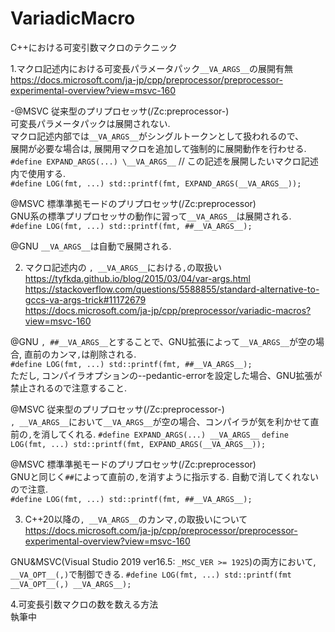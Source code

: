 # VariadicMacro
C++における可変引数マクロのテクニック  

1.マクロ記述内における可変長パラメータパック`__VA_ARGS__`の展開有無  
https://docs.microsoft.com/ja-jp/cpp/preprocessor/preprocessor-experimental-overview?view=msvc-160  

  -@MSVC 従来型のプリプロセッサ(/Zc:preprocessor-)  
      可変長パラメータパックは展開されない.  
      マクロ記述内部では`__VA_ARGS__`がシングルトークンとして扱われるので、  
      展開が必要な場合は, 展開用マクロを追加して強制的に展開動作を行わせる.  
      `#define EXPAND_ARGS(...) \__VA_ARGS__` // この記述を展開したいマクロ記述内で使用する.  
      `#define LOG(fmt, ...) std::printf(fmt, EXPAND_ARGS(__VA_ARGS__));`  
        
  @MSVC 標準準拠モードのプリプロセッサ(/Zc:preprocessor)  
      GNU系の標準プリプロセッサの動作に習って`__VA_ARGS__`は展開される.  
      `#define LOG(fmt, ...) std::printf(fmt, ##__VA_ARGS__);`  
        
  @GNU `__VA_ARGS__`は自動で展開される.  
        

2. マクロ記述内の `, __VA_ARGS__`における`,`の取扱い 
https://tyfkda.github.io/blog/2015/03/04/var-args.html  
https://stackoverflow.com/questions/5588855/standard-alternative-to-gccs-va-args-trick#11172679  
https://docs.microsoft.com/ja-jp/cpp/preprocessor/variadic-macros?view=msvc-160  
    
  @GNU `, ##__VA_ARGS__`とすることで、GNU拡張によって`__VA_ARGS__`が空の場合, 直前のカンマ`,`は削除される.  
    `#define LOG(fmt, ...) std::printf(fmt, ##__VA_ARGS__);`  
    ただし, コンパイラオプションの--pedantic-errorを設定した場合、GNU拡張が禁止されるので注意すること.  
    
  @MSVC 従来型のプリプロセッサ(/Zc:preprocessor-)  
    `, __VA_ARGS__`において`__VA_ARGS__`が空の場合、コンパイラが気を利かせて直前の`,`を消してくれる.
    `#define EXPAND_ARGS(...) __VA_ARGS__`
    `define LOG(fmt, ...) std::printf(fmt, EXPAND_ARGS(__VA_ARGS__));`
 
 @MSVC 標準準拠モードのプリプロセッサ(/Zc:preprocessor)  
   GNUと同じく`##`によって直前の`,`を消すように指示する. 自動で消してくれないので注意.  
   `#define LOG(fmt, ...) std::printf(fmt, ##__VA_ARGS__);`

3. C++20以降の`, __VA_ARGS__`のカンマ`,`の取扱いについて  
https://docs.microsoft.com/ja-jp/cpp/preprocessor/preprocessor-experimental-overview?view=msvc-160  

  GNU&MSVC(Visual Studio 2019 ver16.5: `_MSC_VER >= 1925`)の両方において, `__VA_OPT__(,)`で制御できる.
  `#define LOG(fmt, ...) std::printf(fmt __VA_OPT__(,) __VA_ARGS__);`


4.可変長引数マクロの数を数える方法   
執筆中  
